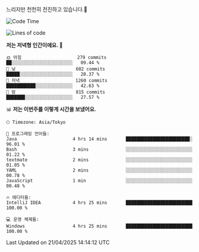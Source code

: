 느리지만 천천히 전진하고 있습니다.🐢

<!--START_SECTION:waka-->
![Code Time](http://img.shields.io/badge/Code%20Time-1%2C576%20hrs%207%20mins-blue)

![Lines of code](https://img.shields.io/badge/%EC%A0%80%EB%8A%94%20%EC%97%AC%ED%83%9C%EA%B9%8C%EC%A7%80%20-918.0%20thousand%20%EC%A4%84%EC%9D%98%20%EC%BD%94%EB%93%9C%EB%A5%BC%20%EC%9E%91%EC%84%B1%ED%96%88%EC%96%B4%EC%9A%94.-blue)

**저는 저녁형 인간이에요. 🦉** 

```text
🌞 아침                     279 commits         ██░░░░░░░░░░░░░░░░░░░░░░░   09.44 % 
🌆 낮　                     602 commits         █████░░░░░░░░░░░░░░░░░░░░   20.37 % 
🌃 저녁                     1260 commits        ███████████░░░░░░░░░░░░░░   42.63 % 
🌙 밤　                     815 commits         ███████░░░░░░░░░░░░░░░░░░   27.57 % 
```


📊 **저는 이번주를 이렇게 시간을 보냈어요.** 

```text
🕑︎ Timezone: Asia/Tokyo

💬 프로그래밍 언어들: 
Java                     4 hrs 14 mins       ████████████████████████░   96.01 % 
Bash                     3 mins              ░░░░░░░░░░░░░░░░░░░░░░░░░   01.22 % 
textmate                 2 mins              ░░░░░░░░░░░░░░░░░░░░░░░░░   01.05 % 
YAML                     2 mins              ░░░░░░░░░░░░░░░░░░░░░░░░░   00.78 % 
JavaScript               1 min               ░░░░░░░░░░░░░░░░░░░░░░░░░   00.48 % 

🔥 에디터들: 
IntelliJ IDEA            4 hrs 25 mins       █████████████████████████   100.00 % 

💻 운영 체제들: 
Windows                  4 hrs 25 mins       █████████████████████████   100.00 % 
```


 Last Updated on 21/04/2025 14:14:12 UTC
<!--END_SECTION:waka-->
